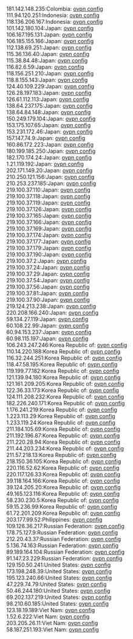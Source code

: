 181.142.148.235:Colombia: [ovpn config](vpn/181_142_148_235.ovpn)  
111.94.120.251:Indonesia: [ovpn config](vpn/111_94_120_251.ovpn)  
118.136.206.167:Indonesia: [ovpn config](vpn/118_136_206_167.ovpn)  
101.142.180.104:Japan: [ovpn config](vpn/101_142_180_104.ovpn)  
106.167.195.131:Japan: [ovpn config](vpn/106_167_195_131.ovpn)  
106.185.155.166:Japan: [ovpn config](vpn/106_185_155_166.ovpn)  
112.138.69.251:Japan: [ovpn config](vpn/112_138_69_251.ovpn)  
115.36.136.40:Japan: [ovpn config](vpn/115_36_136_40.ovpn)  
115.38.84.48:Japan: [ovpn config](vpn/115_38_84_48.ovpn)  
116.82.6.59:Japan: [ovpn config](vpn/116_82_6_59.ovpn)  
118.156.251.210:Japan: [ovpn config](vpn/118_156_251_210.ovpn)  
118.8.155.143:Japan: [ovpn config](vpn/118_8_155_143.ovpn)  
124.40.109.229:Japan: [ovpn config](vpn/124_40_109_229.ovpn)  
126.28.197.183:Japan: [ovpn config](vpn/126_28_197_183.ovpn)  
126.61.112.113:Japan: [ovpn config](vpn/126_61_112_113.ovpn)  
138.64.237.175:Japan: [ovpn config](vpn/138_64_237_175.ovpn)  
138.64.84.148:Japan: [ovpn config](vpn/138_64_84_148.ovpn)  
150.249.179.104:Japan: [ovpn config](vpn/150_249_179_104.ovpn)  
153.175.107.65:Japan: [ovpn config](vpn/153_175_107_65.ovpn)  
153.231.172.46:Japan: [ovpn config](vpn/153_231_172_46.ovpn)  
157.147.74.9:Japan: [ovpn config](vpn/157_147_74_9.ovpn)  
160.86.172.223:Japan: [ovpn config](vpn/160_86_172_223.ovpn)  
180.199.185.250:Japan: [ovpn config](vpn/180_199_185_250.ovpn)  
182.170.174.24:Japan: [ovpn config](vpn/182_170_174_24.ovpn)  
1.21.119.192:Japan: [ovpn config](vpn/1_21_119_192.ovpn)  
202.171.149.20:Japan: [ovpn config](vpn/202_171_149_20.ovpn)  
210.250.121.156:Japan: [ovpn config](vpn/210_250_121_156.ovpn)  
210.253.237.185:Japan: [ovpn config](vpn/210_253_237_185.ovpn)  
219.100.37.110:Japan: [ovpn config](vpn/219_100_37_110.ovpn)  
219.100.37.118:Japan: [ovpn config](vpn/219_100_37_118.ovpn)  
219.100.37.119:Japan: [ovpn config](vpn/219_100_37_119.ovpn)  
219.100.37.126:Japan: [ovpn config](vpn/219_100_37_126.ovpn)  
219.100.37.165:Japan: [ovpn config](vpn/219_100_37_165.ovpn)  
219.100.37.166:Japan: [ovpn config](vpn/219_100_37_166.ovpn)  
219.100.37.169:Japan: [ovpn config](vpn/219_100_37_169.ovpn)  
219.100.37.174:Japan: [ovpn config](vpn/219_100_37_174.ovpn)  
219.100.37.177:Japan: [ovpn config](vpn/219_100_37_177.ovpn)  
219.100.37.179:Japan: [ovpn config](vpn/219_100_37_179.ovpn)  
219.100.37.190:Japan: [ovpn config](vpn/219_100_37_190.ovpn)  
219.100.37.2:Japan: [ovpn config](vpn/219_100_37_2.ovpn)  
219.100.37.24:Japan: [ovpn config](vpn/219_100_37_24.ovpn)  
219.100.37.29:Japan: [ovpn config](vpn/219_100_37_29.ovpn)  
219.100.37.54:Japan: [ovpn config](vpn/219_100_37_54.ovpn)  
219.100.37.56:Japan: [ovpn config](vpn/219_100_37_56.ovpn)  
219.100.37.81:Japan: [ovpn config](vpn/219_100_37_81.ovpn)  
219.100.37.90:Japan: [ovpn config](vpn/219_100_37_90.ovpn)  
219.124.213.238:Japan: [ovpn config](vpn/219_124_213_238.ovpn)  
220.208.166.240:Japan: [ovpn config](vpn/220_208_166_240.ovpn)  
59.134.27.119:Japan: [ovpn config](vpn/59_134_27_119.ovpn)  
60.108.22.99:Japan: [ovpn config](vpn/60_108_22_99.ovpn)  
60.94.153.237:Japan: [ovpn config](vpn/60_94_153_237.ovpn)  
60.98.115.197:Japan: [ovpn config](vpn/60_98_115_197.ovpn)  
106.243.247.246:Korea Republic of: [ovpn config](vpn/106_243_247_246.ovpn)  
110.14.220.188:Korea Republic of: [ovpn config](vpn/110_14_220_188.ovpn)  
116.32.244.251:Korea Republic of: [ovpn config](vpn/116_32_244_251.ovpn)  
118.47.58.195:Korea Republic of: [ovpn config](vpn/118_47_58_195.ovpn)  
119.199.77.182:Korea Republic of: [ovpn config](vpn/119_199_77_182.ovpn)  
121.139.94.180:Korea Republic of: [ovpn config](vpn/121_139_94_180.ovpn)  
121.161.209.205:Korea Republic of: [ovpn config](vpn/121_161_209_205.ovpn)  
122.36.33.173:Korea Republic of: [ovpn config](vpn/122_36_33_173.ovpn)  
124.111.208.232:Korea Republic of: [ovpn config](vpn/124_111_208_232.ovpn)  
182.226.240.171:Korea Republic of: [ovpn config](vpn/182_226_240_171.ovpn)  
1.176.241.219:Korea Republic of: [ovpn config](vpn/1_176_241_219.ovpn)  
1.223.113.29:Korea Republic of: [ovpn config](vpn/1_223_113_29.ovpn)  
1.233.119.24:Korea Republic of: [ovpn config](vpn/1_233_119_24.ovpn)  
211.184.105.69:Korea Republic of: [ovpn config](vpn/211_184_105_69.ovpn)  
211.192.196.87:Korea Republic of: [ovpn config](vpn/211_192_196_87.ovpn)  
211.220.28.94:Korea Republic of: [ovpn config](vpn/211_220_28_94.ovpn)  
211.44.203.234:Korea Republic of: [ovpn config](vpn/211_44_203_234.ovpn)  
211.57.218.13:Korea Republic of: [ovpn config](vpn/211_57_218_13.ovpn)  
218.150.36.105:Korea Republic of: [ovpn config](vpn/218_150_36_105.ovpn)  
220.116.52.62:Korea Republic of: [ovpn config](vpn/220_116_52_62.ovpn)  
220.117.126.33:Korea Republic of: [ovpn config](vpn/220_117_126_33.ovpn)  
39.118.164.166:Korea Republic of: [ovpn config](vpn/39_118_164_166.ovpn)  
39.124.205.20:Korea Republic of: [ovpn config](vpn/39_124_205_20.ovpn)  
49.165.123.116:Korea Republic of: [ovpn config](vpn/49_165_123_116.ovpn)  
58.230.230.5:Korea Republic of: [ovpn config](vpn/58_230_230_5.ovpn)  
59.15.236.99:Korea Republic of: [ovpn config](vpn/59_15_236_99.ovpn)  
61.72.201.209:Korea Republic of: [ovpn config](vpn/61_72_201_209.ovpn)  
203.177.99.52:Philippines: [ovpn config](vpn/203_177_99_52.ovpn)  
109.126.36.217:Russian Federation: [ovpn config](vpn/109_126_36_217.ovpn)  
178.75.127.9:Russian Federation: [ovpn config](vpn/178_75_127_9.ovpn)  
212.20.43.37:Russian Federation: [ovpn config](vpn/212_20_43_37.ovpn)  
5.136.74.163:Russian Federation: [ovpn config](vpn/5_136_74_163.ovpn)  
89.189.164.104:Russian Federation: [ovpn config](vpn/89_189_164_104.ovpn)  
91.147.23.229:Russian Federation: [ovpn config](vpn/91_147_23_229.ovpn)  
129.150.50.241:United States: [ovpn config](vpn/129_150_50_241.ovpn)  
173.198.248.39:United States: [ovpn config](vpn/173_198_248_39.ovpn)  
195.123.240.66:United States: [ovpn config](vpn/195_123_240_66.ovpn)  
47.229.74.79:United States: [ovpn config](vpn/47_229_74_79.ovpn)  
50.46.244.180:United States: [ovpn config](vpn/50_46_244_180.ovpn)  
69.202.137.219:United States: [ovpn config](vpn/69_202_137_219.ovpn)  
98.210.60.185:United States: [ovpn config](vpn/98_210_60_185.ovpn)  
123.18.19.189:Viet Nam: [ovpn config](vpn/123_18_19_189.ovpn)  
1.52.6.222:Viet Nam: [ovpn config](vpn/1_52_6_222.ovpn)  
203.205.26.11:Viet Nam: [ovpn config](vpn/203_205_26_11.ovpn)  
58.187.251.193:Viet Nam: [ovpn config](vpn/58_187_251_193.ovpn)  
